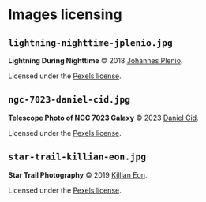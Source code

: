 # Images licensing
## `lightning-nighttime-jplenio.jpg`
**Lightning During Nighttime** &copy; 2018 [Johannes Plenio](https://www.pexels.com/@jplenio/).

Licensed under the [Pexels license](https://www.pexels.com/license/).

## `ngc-7023-daniel-cid.jpg`
**Telescope Photo of NGC 7023 Galaxy** &copy; 2023 [Daniel Cid](https://www.pexels.com/@daniel-cid-634838605/).

Licensed under the [Pexels license](https://www.pexels.com/license/).

## `star-trail-killian-eon.jpg`
**Star Trail Photography** &copy; 2019 [Killian Eon](https://www.pexels.com/@killian-eon-1185568/).

Licensed under the [Pexels license](https://www.pexels.com/license/).
